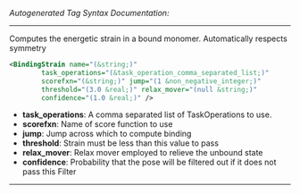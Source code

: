 <!-- THIS IS AN AUTOGENERATED FILE: Don't edit it directly, instead change the schema definition in the code itself. -->

_Autogenerated Tag Syntax Documentation:_

---
Computes the energetic strain in a bound monomer. Automatically respects symmetry

```xml
<BindingStrain name="(&string;)"
        task_operations="(&task_operation_comma_separated_list;)"
        scorefxn="(&string;)" jump="(1 &non_negative_integer;)"
        threshold="(3.0 &real;)" relax_mover="(null &string;)"
        confidence="(1.0 &real;)" />
```

-   **task_operations**: A comma separated list of TaskOperations to use.
-   **scorefxn**: Name of score function to use
-   **jump**: Jump across which to compute binding
-   **threshold**: Strain must be less than this value to pass
-   **relax_mover**: Relax mover employed to relieve the unbound state
-   **confidence**: Probability that the pose will be filtered out if it does not pass this Filter

---
